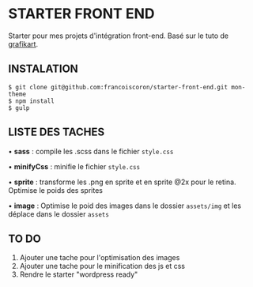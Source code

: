 # STARTER FRONT END
Starter pour mes projets d'intégration front-end. Basé sur le tuto de [grafikart](http://www.grafikart.fr/tutoriels/html-css/sass-libsass-nodejs-553).

## INSTALATION
```
$ git clone git@github.com:francoiscoron/starter-front-end.git mon-theme
$ npm install
$ gulp
```
## LISTE DES TACHES
• **sass** : compile les .scss dans le fichier `style.css`

• **minifyCss** : minifie le fichier `style.css`

• **sprite** : transforme les .png en sprite et en sprite @2x pour le retina. Optimise le poids des sprites

• **image** : Optimise le poid des images dans le dossier `assets/img` et les déplace dans le dossier `assets`

## TO DO
1. Ajouter une tache pour l'optimisation des images
2. Ajouter une tache pour le minification des js et css
3. Rendre le starter "wordpress ready"
